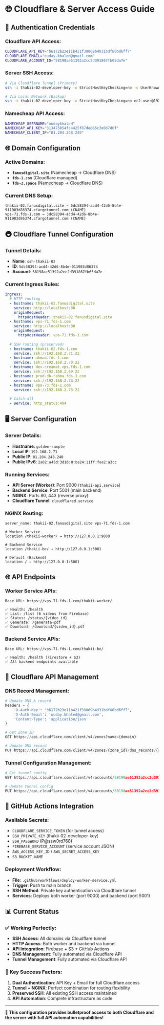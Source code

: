 # 🌐 Cloudflare & Server Access Guide

## 🔑 **Authentication Credentials**

### **Cloudflare API Access:**
```bash
CLOUDFLARE_API_KEY="b6172b23e11b421f38069b4931bdf80bd6ff7"
CLOUDFLARE_EMAIL="ouday.khaled@gmail.com"
CLOUDFLARE_ACCOUNT_ID="58198ae51392a2cc2d391867fb65da7e"
```

### **Server SSH Access:**
```bash
# Via Cloudflare Tunnel (Primary)
ssh -i thakii-02-developer-key -o StrictHostKeyChecking=no -o UserKnownHostsFile=/dev/null -o ProxyCommand="cloudflared access ssh --hostname %h" ec2-user@vps-71.fds-1.com

# Via Local Network (Backup)
ssh -i thakii-02-developer-key -o StrictHostKeyChecking=no ec2-user@192.168.2.71
```

### **Namecheap API Access:**
```bash
NAMECHEAP_USERNAME="oudaykhaled"
NAMECHEAP_API_KEY="313475054fc4425f87de865c3e087d6f"
NAMECHEAP_CLIENT_IP="81.204.248.240"
```

## 🌐 **Domain Configuration**

### **Active Domains:**
- **`fanusdigital.site`** (Namecheap → Cloudflare DNS)
- **`fds-1.com`** (Cloudflare managed)
- **`fds-2.space`** (Namecheap → Cloudflare DNS)

### **Current DNS Setup:**
```
thakii-02.fanusdigital.site → 5dc58394-acd4-42d6-8b4e-911903d86374.cfargotunnel.com (CNAME)
vps-71.fds-1.com → 5dc58394-acd4-42d6-8b4e-911903d86374.cfargotunnel.com (CNAME)
```

## 🚇 **Cloudflare Tunnel Configuration**

### **Tunnel Details:**
- **Name**: `ssh-thakii-02`
- **ID**: `5dc58394-acd4-42d6-8b4e-911903d86374`
- **Account**: `58198ae51392a2cc2d391867fb65da7e`

### **Current Ingress Rules:**
```yaml
ingress:
  # HTTP routing
  - hostname: thakii-02.fanusdigital.site
    service: http://localhost:80
    originRequest:
      httpHostHeader: thakii-02.fanusdigital.site
  - hostname: vps-71.fds-1.com
    service: http://localhost:80
    originRequest:
      httpHostHeader: vps-71.fds-1.com
  
  # SSH routing (preserved)
  - hostname: thakii-02.fds-1.com
    service: ssh://192.168.2.71:22
  - hostname: ahmad.fds-1.com
    service: ssh://192.168.2.70:22
  - hostname: dev-creamat.vps.fds-1.com
    service: ssh://192.168.2.69:22
  - hostname: prod-db-rahma.fds-1.com
    service: ssh://192.168.2.73:22
  - hostname: vps-73.fds-1.com
    service: ssh://192.168.2.73:22
    
  # Catch-all
  - service: http_status:404
```

## 🖥️ **Server Configuration**

### **Server Details:**
- **Hostname**: `golden-sample`
- **Local IP**: `192.168.2.71`
- **Public IP**: `81.204.248.240`
- **Public IPv6**: `2a02:a45d:3d16:0:be24:11ff:fee2:a3cc`

### **Running Services:**
- **API Server (Worker)**: Port 9000 (`thakii-api.service`)
- **Backend Service**: Port 5001 (main backend)
- **NGINX**: Ports 80, 443 (reverse proxy)
- **Cloudflare Tunnel**: `cloudflared.service`

### **NGINX Routing:**
```nginx
server_name: thakii-02.fanusdigital.site vps-71.fds-1.com

# Worker Service
location /thakii-worker/ → http://127.0.0.1:9000

# Backend Service  
location /thakii-be/ → http://127.0.0.1:5001

# Default (Backend)
location / → http://127.0.0.1:5001
```

## 🌐 **API Endpoints**

### **Worker Service APIs:**
```
Base URL: https://vps-71.fds-1.com/thakii-worker/

✅ Health: /health
✅ List: /list (6 videos from Firebase)
✅ Status: /status/{video_id}
✅ Generate: /generate-pdf
✅ Download: /download/{video_id}.pdf
```

### **Backend Service APIs:**
```
Base URL: https://vps-71.fds-1.com/thakii-be/

✅ Health: /health (Firestore + S3)
✅ All backend endpoints available
```

## 🔧 **Cloudflare API Management**

### **DNS Record Management:**
```python
# Update DNS A record
headers = {
    'X-Auth-Key': 'b6172b23e11b421f38069b4931bdf80bd6ff7',
    'X-Auth-Email': 'ouday.khaled@gmail.com',
    'Content-Type': 'application/json'
}

# Get Zone ID
GET https://api.cloudflare.com/client/v4/zones?name={domain}

# Update DNS record
PUT https://api.cloudflare.com/client/v4/zones/{zone_id}/dns_records/{record_id}
```

### **Tunnel Configuration Management:**
```python
# Get tunnel config
GET https://api.cloudflare.com/client/v4/accounts/58198ae51392a2cc2d391867fb65da7e/cfd_tunnel/5dc58394-acd4-42d6-8b4e-911903d86374/configurations

# Update tunnel config
PUT https://api.cloudflare.com/client/v4/accounts/58198ae51392a2cc2d391867fb65da7e/cfd_tunnel/5dc58394-acd4-42d6-8b4e-911903d86374/configurations
```

## 🚀 **GitHub Actions Integration**

### **Available Secrets:**
- `CLOUDFLARE_SERVICE_TOKEN` (for tunnel access)
- `SSH_PRIVATE_KEY` (thakii-02-developer-key)
- `SSH_PASSWORD` (P@ssw0rd768)
- `FIREBASE_SERVICE_ACCOUNT` (service account JSON)
- `AWS_ACCESS_KEY_ID` / `AWS_SECRET_ACCESS_KEY`
- `S3_BUCKET_NAME`

### **Deployment Workflow:**
- **File**: `.github/workflows/deploy-worker-service.yml`
- **Trigger**: Push to main branch
- **SSH Method**: Private key authentication via Cloudflare tunnel
- **Services**: Deploys both worker (port 9000) and backend (port 5001)

## 📊 **Current Status**

### ✅ **Working Perfectly:**
- **SSH Access**: All domains via Cloudflare tunnel
- **HTTP Access**: Both worker and backend via tunnel
- **API Integration**: Firebase + S3 + GitHub Actions
- **DNS Management**: Fully automated via Cloudflare API
- **Tunnel Management**: Fully automated via Cloudflare API

### 🎯 **Key Success Factors:**
1. **Dual Authentication**: API Key + Email for full Cloudflare access
2. **Tunnel + NGINX**: Perfect combination for routing flexibility
3. **Preserved SSH**: All existing SSH access maintained
4. **API Automation**: Complete infrastructure as code

---

**🎉 This configuration provides bulletproof access to both Cloudflare and the server with full API automation capabilities!**
